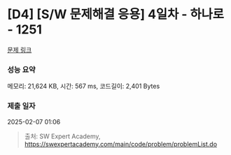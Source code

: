 # [D4] [S/W 문제해결 응용] 4일차 - 하나로 - 1251 

[문제 링크](https://swexpertacademy.com/main/code/problem/problemDetail.do?contestProbId=AV15StKqAQkCFAYD) 

### 성능 요약

메모리: 21,624 KB, 시간: 567 ms, 코드길이: 2,401 Bytes

### 제출 일자

2025-02-07 01:06



> 출처: SW Expert Academy, https://swexpertacademy.com/main/code/problem/problemList.do